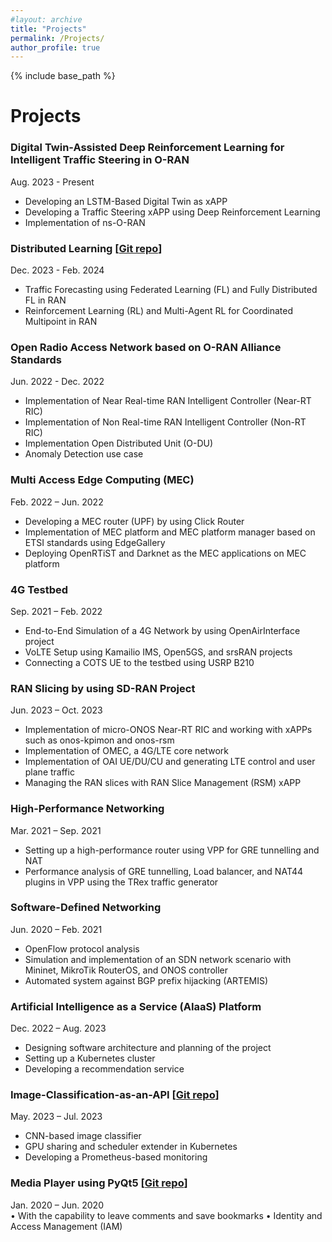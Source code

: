 ```yaml
---
#layout: archive
title: "Projects"
permalink: /Projects/
author_profile: true
---
```


{% include base_path %}

# Projects

### Digital Twin-Assisted Deep Reinforcement Learning for Intelligent Traffic Steering in O-RAN  
Aug. 2023 - Present
  - Developing an LSTM-Based Digital Twin as xAPP
  - Developing a Traffic Steering xAPP using Deep Reinforcement Learning
  - Implementation of ns-O-RAN

### Distributed Learning [[Git repo](https://github.com/aliyaghoobian/Distributed-Learning)]   
Dec. 2023 - Feb. 2024
  - Traffic Forecasting using Federated Learning (FL) and Fully Distributed FL in RAN
  - Reinforcement Learning (RL) and Multi-Agent RL for Coordinated Multipoint in RAN

### Open Radio Access Network based on O-RAN Alliance Standards  
Jun. 2022 - Dec. 2022
  - Implementation of Near Real-time RAN Intelligent Controller (Near-RT RIC)
  - Implementation of Non Real-time RAN Intelligent Controller (Non-RT RIC)
  - Implementation Open Distributed Unit (O-DU)
  - Anomaly Detection use case

### Multi Access Edge Computing (MEC)  
Feb. 2022 – Jun. 2022
  - Developing a MEC router (UPF) by using Click Router
  - Implementation of MEC platform and MEC platform manager based on ETSI standards using EdgeGallery
  - Deploying OpenRTiST and Darknet as the MEC applications on MEC platform

### 4G Testbed  
Sep. 2021 – Feb. 2022
  - End-to-End Simulation of a 4G Network by using OpenAirInterface project
  - VoLTE Setup using Kamailio IMS, Open5GS, and srsRAN projects
  - Connecting a COTS UE to the testbed using USRP B210

### RAN Slicing by using SD-RAN Project  
Jun. 2023 – Oct. 2023
  - Implementation of micro-ONOS Near-RT RIC and working with xAPPs such as onos-kpimon and onos-rsm
  - Implementation of OMEC, a 4G/LTE core network
  - Implementation of OAI UE/DU/CU and generating LTE control and user plane traffic
  - Managing the RAN slices with RAN Slice Management (RSM) xAPP

### High-Performance Networking  
Mar. 2021 – Sep. 2021
  - Setting up a high-performance router using VPP for GRE tunnelling and NAT
  - Performance analysis of GRE tunnelling, Load balancer, and NAT44 plugins in VPP using the TRex traffic generator

### Software-Defined Networking  
Jun. 2020 – Feb. 2021
  - OpenFlow protocol analysis
  - Simulation and implementation of an SDN network scenario with Mininet, MikroTik RouterOS, and ONOS controller
  - Automated system against BGP prefix hijacking (ARTEMIS)

### Artificial Intelligence as a Service (AIaaS) Platform    
Dec. 2022 – Aug. 2023
  - Designing software architecture and planning of the project
  - Setting up a Kubernetes cluster
  - Developing a recommendation service

### Image-Classification-as-an-API [[Git repo](https://github.com/aliyaghoobian/Image-Classification-as-an-API)]  
May. 2023 – Jul. 2023
  - CNN-based image classifier
  - GPU sharing and scheduler extender in Kubernetes
  - Developing a Prometheus-based monitoring

### Media Player using PyQt5 [[Git repo](https://github.com/aliyaghoobian/Media-player)]  
Jan. 2020 – Jun. 2020  
•	With the capability to leave comments and save bookmarks
•	Identity and Access Management (IAM)
